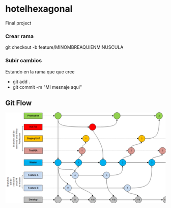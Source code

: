 # hotelhexagonal
Final project



### Crear rama
git checkout -b feature/MINOMBREAQUIENMINUSCULA

### Subir cambios 

Estando en la rama que que cree

* git add .
* git commit -m "MI mesnaje aqui"


## Git Flow

<img src="gitfloww.jpeg" />
